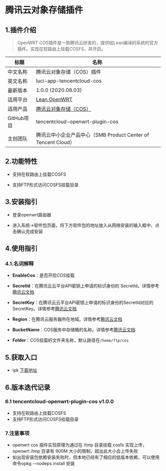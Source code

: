 # 腾讯云对象存储插件

## 1.插件介绍
> OpenWRT COS插件是一款腾讯云研发的，提供给Lean编译的系统的官方插件。实现在软路由上挂载COSFS，并开启。

| 标题       | 名称                                                         |
| ---------- | ------------------------------------------------------------ |
| 中文名称   | 腾讯云对象存储（COS）插件                                    |
| 英文名称   | luci-app-tencentcloud-cos                                    |
| 最新版本   | 1.0.0 (2020.08.03)                                           |
| 适用平台   | [Lean OpenWRT](https://github.com/coolsnowwolf/lede)         |
| 适用产品   | [腾讯云对象存储（COS）](https://cloud.tencent.com/product/cos) |
| GitHub项目 | tencentcloud-openwrt-plugin-cos                              |
| 主创团队   | 腾讯云中小企业产品中心（SMB Product Center of Tencent Cloud） |

## 2.功能特性

- 支持在软路由上挂载COSFS

- 支持FTP形式访问COSFS挂载目录

## 3.安装指引

- 登录openwrt路由器

- 进入系统→软件包页面，将下方软件包的地址放入从网络安装的输入框中，点击确认完成安装

## 4.使用指引

### 4.1.名词解释
- **EnableCos**：是否开启COS挂载

- **SecretId**：在腾讯云云平台API密钥上申请的标识身份的 SecretId。详情参考[腾讯云文档](https://cloud.tencent.com/document/product)
- **SecretKey**：在腾讯云云平台API密钥上申请的标识身份的SecretId对应的SecretKey。详情参考[腾讯云文档](https://cloud.tencent.com/document/product)
- **Region**：在腾讯云服务器所在地域。详情参考[腾讯云文档](https://cloud.tencent.com/document/product/457/44232)
- **BucketName**：COS服务中存储桶的名称。详情参考[腾讯云文档](https://cloud.tencent.com/document/product/436/41153)
- **Folder**：COS挂载的文件夹名称，默认路径在`/home/ftp/cos`

  

## 5.获取入口
- ipk [下载地址](https://openapp.qq.com/openwrt/luci-app-tencentcloud-cos_1.0-1_x86_64.ipk)



## 6.版本迭代记录

### 6.1 tencentcloud-openwrt-plugin-cos v1.0.0
- 支持在软路由上挂载COSFS
- 支持FTP形式访问COSFS挂载目录


### 7.注意事项

- openwrt cos 插件实现原理为通过在 /tmp 目录挂载 cosfs 实现上传，openwrt /tmp 目录有 900M 大小的限制，超出此大小会上传失败
- 如出现安装包依赖安装失败时，但本地已经有了相应的低版本依赖，可以使用命令opkg --nodeps install 安装